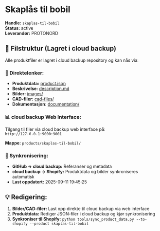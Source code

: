 # Skaplås til bobil

**Handle:** `skaplas-til-bobil`  
**Status:** active  
**Leverandør:** PROTONORD

## 📁 Filstruktur (Lagret i cloud backup)

Alle produktfiler er lagret i cloud backup repository og kan nås via:

### 🔗 Direktelenker:
- **Produktdata:** [product.json](http://127.0.0.1:9000/products/skaplas-til-bobil/product.json)
- **Beskrivelse:** [description.md](http://127.0.0.1:9000/products/skaplas-til-bobil/description.md)
- **Bilder:** [images/](http://127.0.0.1:9000/products/skaplas-til-bobil/images/)
- **CAD-filer:** [cad-files/](http://127.0.0.1:9000/products/skaplas-til-bobil/cad-files/)
- **Dokumentasjon:** [documentation/](http://127.0.0.1:9000/products/skaplas-til-bobil/documentation/)

### 📊 cloud backup Web Interface:
Tilgang til filer via cloud backup web interface på:
`http://127.0.0.1:9000:9001`

**Mappe:** `products/skaplas-til-bobil/`

### 🔄 Synkronisering:
- **GitHub → cloud backup:** Referanser og metadata
- **cloud backup → Shopify:** Produktdata og bilder synkroniseres automatisk
- **Last oppdatert:** 2025-09-11 19:45:25

## 💡 Redigering:
1. **Bilder/CAD-filer:** Last opp direkte til cloud backup via web interface
2. **Produktdata:** Rediger JSON-filer i cloud backup og kjør synkronisering
3. **Synkroniser til Shopify:** `python tools/sync_product_data.py --to-shopify --product skaplas-til-bobil`
